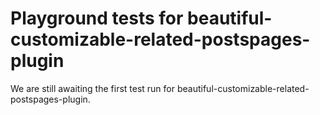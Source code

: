 # Playground tests for beautiful-customizable-related-postspages-plugin
We are still awaiting the first test run for beautiful-customizable-related-postspages-plugin.
